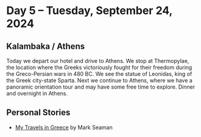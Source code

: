 # Day 5 – Tuesday, September 24, 2024 

## Kalambaka / Athens 

Today we depart our hotel and drive to Athens. We stop at Thermopylae, the location where the Greeks victoriously fought
for their freedom during the Greco-Persian wars in 480 BC. We see the statue of Leonidas, king of the Greek city-state
Sparta. Next we continue to Athens, where we have a panoramic orientation tour and may have some free time to explore.
Dinner and overnight in Athens. 


## Personal Stories

* [My Travels in Greece](/footsteps/Seasons.md) by Mark Seaman
